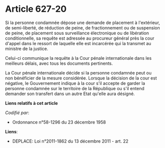 # Article 627-20

Si la personne condamnée dépose une demande de placement à l'extérieur, de semi-liberté, de réduction de peine, de
fractionnement ou de suspension de peine, de placement sous surveillance électronique ou de libération conditionnelle, sa
requête est adressée au procureur général près la cour d'appel dans le ressort de laquelle elle est incarcérée qui la
transmet au ministre de la justice.

Celui-ci communique la requête à la Cour pénale internationale dans les meilleurs délais, avec tous les documents pertinents.

La Cour pénale internationale décide si la personne condamnée peut ou non bénéficier de la mesure considérée. Lorsque la
décision de la cour est négative, le Gouvernement indique à la cour s'il accepte de garder la personne condamnée sur le
territoire de la République ou s'il entend demander son transfert dans un autre Etat qu'elle aura désigné.

**Liens relatifs à cet article**

_Codifié par_:

  - Ordonnance n°58-1296 du 23 décembre 1958

**Liens**:

  - DEPLACE: Loi n°2011-1862 du 13 décembre 2011 - art. 22
